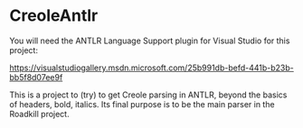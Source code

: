 CreoleAntlr
===========

You will need the ANTLR Language Support plugin for Visual Studio for this project:

https://visualstudiogallery.msdn.microsoft.com/25b991db-befd-441b-b23b-bb5f8d07ee9f

This is a project to (try) to get Creole parsing in ANTLR, beyond the basics of headers, bold, italics. Its final purpose is to be the main parser in the Roadkill project.
